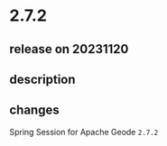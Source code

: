 # 2.7.2

## release on 20231120
## description
## changes
Spring Session for Apache Geode <code>2.7.2</code>

